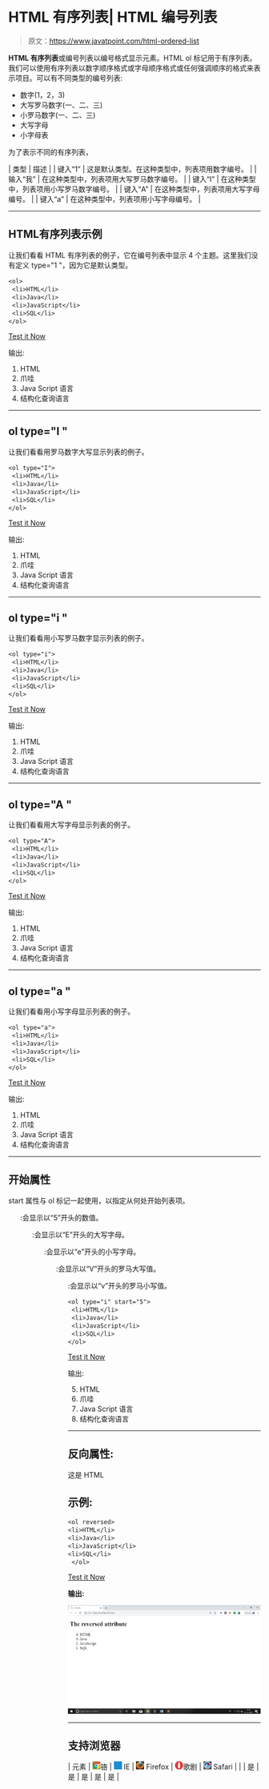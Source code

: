 # HTML 有序列表| HTML 编号列表

> 原文：<https://www.javatpoint.com/html-ordered-list>

**HTML 有序列表**或编号列表以编号格式显示元素。HTML ol 标记用于有序列表。我们可以使用有序列表以数字顺序格式或字母顺序格式或任何强调顺序的格式来表示项目。可以有不同类型的编号列表:

*   数字(1，2，3)
*   大写罗马数字(一、二、三)
*   小罗马数字(一、二、三)
*   大写字母
*   小字母表

为了表示不同的有序列表，

| 类型 | 描述 |
| 键入“1” | 这是默认类型。在这种类型中，列表项用数字编号。 |
| 输入“我” | 在这种类型中，列表项用大写罗马数字编号。 |
| 键入“I” | 在这种类型中，列表项用小写罗马数字编号。 |
| 键入“A” | 在这种类型中，列表项用大写字母编号。 |
| 键入“a” | 在这种类型中，列表项用小写字母编号。 |

* * *

## HTML有序列表示例

让我们看看 HTML 有序列表的例子，它在编号列表中显示 4 个主题。这里我们没有定义 type="1 "，因为它是默认类型。

```
<ol>
 <li>HTML</li>
 <li>Java</li>
 <li>JavaScript</li>
 <li>SQL</li>
</ol>

```

[Test it Now](https://www.javatpoint.com/oprweb/test.jsp?filename=htmlorderedlist1)

输出:

1.  HTML
2.  爪哇
3.  Java Script 语言
4.  结构化查询语言

* * *

## ol type="I "

让我们看看用罗马数字大写显示列表的例子。

```
<ol type="I">
 <li>HTML</li>
 <li>Java</li>
 <li>JavaScript</li>
 <li>SQL</li>
</ol>

```

[Test it Now](https://www.javatpoint.com/oprweb/test.jsp?filename=htmlorderedlist2)

输出:

1.  HTML
2.  爪哇
3.  Java Script 语言
4.  结构化查询语言

* * *

## ol type="i "

让我们看看用小写罗马数字显示列表的例子。

```
<ol type="i">
 <li>HTML</li>
 <li>Java</li>
 <li>JavaScript</li>
 <li>SQL</li>
</ol>

```

[Test it Now](https://www.javatpoint.com/oprweb/test.jsp?filename=htmlorderedlist3)

输出:

1.  HTML
2.  爪哇
3.  Java Script 语言
4.  结构化查询语言

* * *

## ol type="A "

让我们看看用大写字母显示列表的例子。

```
<ol type="A">
 <li>HTML</li>
 <li>Java</li>
 <li>JavaScript</li>
 <li>SQL</li>
</ol>

```

[Test it Now](https://www.javatpoint.com/oprweb/test.jsp?filename=htmlorderedlist4)

输出:

1.  HTML
2.  爪哇
3.  Java Script 语言
4.  结构化查询语言

* * *

## ol type="a "

让我们看看用小写字母显示列表的例子。

```
<ol type="a">
 <li>HTML</li>
 <li>Java</li>
 <li>JavaScript</li>
 <li>SQL</li>
</ol>

```

[Test it Now](https://www.javatpoint.com/oprweb/test.jsp?filename=htmlorderedlist5)

输出:

1.  HTML
2.  爪哇
3.  Java Script 语言
4.  结构化查询语言

* * *

## 开始属性

start 属性与 ol 标记一起使用，以指定从何处开始列表项。

**<ol type = " 1 " start = " 5 ">**:会显示以“5”开头的数值。

**<ol type = " A " start = " 5 ">**:会显示以“E”开头的大写字母。

**<ol type = " a " start = " 5 ">**:会显示以“e”开头的小写字母。

**<ol type = " I " start = " 5 ">**:会显示以“V”开头的罗马大写值。

**<ol type = " I " start = " 5 ">**:会显示以“v”开头的罗马小写值。

```
<ol type="i" start="5">
 <li>HTML</li>
 <li>Java</li>
 <li>JavaScript</li>
 <li>SQL</li>
</ol>

```

[Test it Now](https://www.javatpoint.com/oprweb/test.jsp?filename=htmlorderedlist6)

输出:

5.  HTML
6.  爪哇
7.  Java Script 语言
8.  结构化查询语言

* * *

## 反向属性:

这是 HTML

## 示例:

```
<ol reversed>
<li>HTML</li>
<li>Java</li>
<li>JavaScript</li>
<li>SQL</li>
 </ol>

```

[Test it Now](https://www.javatpoint.com/oprweb/test.jsp?filename=htmlorderedlist7)

**输出:**

![HTML Ordered List](img/fbf599faeb55937011f6c6332e299dac.png)

* * *

## 支持浏览器

| 元素 | ![chrome browser](img/4fbdc93dc2016c5049ed108e7318df19.png)铬 | ![ie browser](img/83dd23df1fe8373fd5bf054b2c1dd88b.png) IE | ![firefox browser](img/4f001fff393888a8a807ed29b28145d1.png) Firefox | ![opera browser](img/6cad4a592cc69a052056a0577b4aac65.png)歌剧 | ![safari browser](img/a0f6a9711a92203c5dc5c127fe9c9fca.png) Safari |
|  | 是 | 是 | 是 | 是 | 是 |